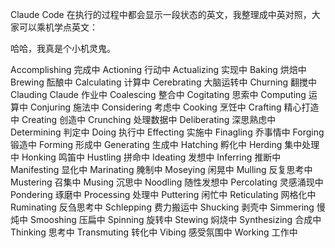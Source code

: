 Claude Code 在执行的过程中都会显示一段状态的英文，我整理成中英对照，大家可以乘机学点英文：

哈哈，我真是个小机灵鬼。



Accomplishing 完成中
 Actioning 行动中
 Actualizing 实现中
 Baking 烘焙中
 Brewing 酝酿中
 Calculating 计算中
 Cerebrating 大脑运转中
 Churning 翻搅中
 Clauding Claude 作业中
 Coalescing 整合中
 Cogitating 思索中
 Computing 运算中
 Conjuring 施法中
 Considering 考虑中
 Cooking 烹饪中
 Crafting 精心打造中
 Creating 创造中
 Crunching 处理数据中
 Deliberating 深思熟虑中
 Determining 判定中
 Doing 执行中
 Effecting 实施中
 Finagling 乔事情中
 Forging 锻造中
 Forming 形成中
 Generating 生成中
 Hatching 孵化中
 Herding 集中处理中
 Honking 鸣笛中
 Hustling 拼命中
 Ideating 发想中
 Inferring 推断中
 Manifesting 显化中
 Marinating 腌制中
 Moseying 闲晃中
 Mulling 反复思考中
 Mustering 召集中
 Musing 沉思中
 Noodling 随性发想中
 Percolating 灵感涌现中
 Pondering 琢磨中
 Processing 处理中
 Puttering 闲忙中
 Reticulating 网格化中
 Ruminating 反刍思考中
 Schlepping 费力搬运中
 Shucking 剥壳中
 Simmering 慢炖中
 Smooshing 压扁中
 Spinning 旋转中
 Stewing 焖烧中
 Synthesizing 合成中
 Thinking 思考中
 Transmuting 转化中
 Vibing 感受氛围中
 Working 工作中